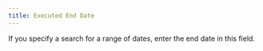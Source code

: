 ```yaml
---
title: Executed End Date
---
```



If you specify a search for a range of dates, enter the end date in  this field.
